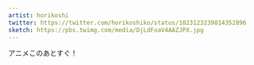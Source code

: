 ```yaml
---
artist: horikoshi
twitter: https://twitter.com/horikoshiko/status/1023123239814352896
sketch: https://pbs.twimg.com/media/DjLdFoaV4AAZJPX.jpg
---
```

アニメこのあとすぐ！